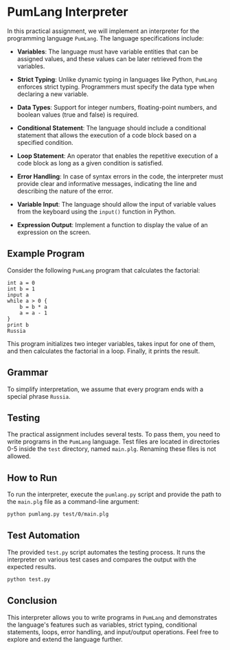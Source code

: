 # PumLang Interpreter

In this practical assignment, we will implement an interpreter for the programming language `PumLang`. The language specifications include:

- **Variables**: The language must have variable entities that can be assigned values, and these values can be later retrieved from the variables.

- **Strict Typing**: Unlike dynamic typing in languages like Python, `PumLang` enforces strict typing. Programmers must specify the data type when declaring a new variable.

- **Data Types**: Support for integer numbers, floating-point numbers, and boolean values (true and false) is required.

- **Conditional Statement**: The language should include a conditional statement that allows the execution of a code block based on a specified condition.

- **Loop Statement**: An operator that enables the repetitive execution of a code block as long as a given condition is satisfied.

- **Error Handling**: In case of syntax errors in the code, the interpreter must provide clear and informative messages, indicating the line and describing the nature of the error.

- **Variable Input**: The language should allow the input of variable values from the keyboard using the `input()` function in Python.

- **Expression Output**: Implement a function to display the value of an expression on the screen.

## Example Program

Consider the following `PumLang` program that calculates the factorial:

```pumlang
int a = 0
int b = 1
input a
while a > 0 {
    b = b * a
    a = a - 1
}
print b
Russia
```

This program initializes two integer variables, takes input for one of them, and then calculates the factorial in a loop. Finally, it prints the result.

## Grammar

To simplify interpretation, we assume that every program ends with a special phrase `Russia`.

## Testing

The practical assignment includes several tests. To pass them, you need to write programs in the `PumLang` language. Test files are located in directories 0-5 inside the `test` directory, named `main.plg`. Renaming these files is not allowed.

## How to Run

To run the interpreter, execute the `pumlang.py` script and provide the path to the `main.plg` file as a command-line argument:

```bash
python pumlang.py test/0/main.plg
```

## Test Automation

The provided `test.py` script automates the testing process. It runs the interpreter on various test cases and compares the output with the expected results.

```bash
python test.py
```

## Conclusion

This interpreter allows you to write programs in `PumLang` and demonstrates the language's features such as variables, strict typing, conditional statements, loops, error handling, and input/output operations. Feel free to explore and extend the language further.